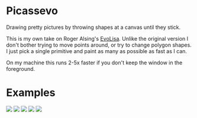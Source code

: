 Picassevo
=========

Drawing pretty pictures by throwing shapes at a canvas until they stick.

This is my own take on Roger Alsing's [EvoLisa](http://rogeralsing.com/2008/12/07/genetic-programming-evolution-of-mona-lisa/).  Unlike the original version I don't bother trying to move points around, or try to change polygon shapes.  I just pick a single primitive and paint as many as possible as fast as I can.

On my machine this runs 2-5x faster if you don't keep the window in the foreground.

Examples
========

![](https://cloud.githubusercontent.com/assets/344003/6566518/60c6a088-c6b2-11e4-83cd-a8a41e9b78f4.png)
![](https://cloud.githubusercontent.com/assets/344003/6566512/60a7cb86-c6b2-11e4-8414-232816a0df3a.png)
![](https://cloud.githubusercontent.com/assets/344003/6566513/60accffa-c6b2-11e4-8b4c-7b817fcc21dc.png)
![](https://cloud.githubusercontent.com/assets/344003/6566514/60b08816-c6b2-11e4-8e27-29600e27b2da.png)
![](https://cloud.githubusercontent.com/assets/344003/6566515/60b18568-c6b2-11e4-95a7-41db5eb367b0.png)

